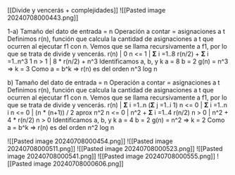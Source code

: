 [[Divide y vencerás + complejidades]]
![[Pasted image 20240708000443.png]]

1-a) Tamaño del dato de entrada = n
Operación a contar = asignaciones a t 
Definimos r(n), función que calcula la cantidad de asignaciones a t que ocurren al ejecutar f1 con n.
Vemos que se llama recursivamente a f1, por lo que se trata de divide y vencerás.
r(n)   | 0                                                  n <= 1
    | **Σ** i =1..8 r(n/2) + **Σ** i =1..n^3 1     n > 1
    |  8 * r(n/2) + n^3 
Identificamos a, b, y k
a = 8
b = 2
g(n) = n^3 => k = 3
Como a = b^k => r(n) es del orden n^3 log n

b) Tamaño del dato de entrada = n
Operación a contar = asignaciones a t 
Definimos r(n), función que calcula la cantidad de asignaciones a t que ocurren al ejecutar f1 con n.
Vemos que se llama recursivamente a f1, por lo que se trata de divide y vencerás.
r(n)   | **Σ** i =1..n (**Σ** j =1..i 1)               n <= 0
    | **Σ** i =1..n i                                n <= 0
    | (n * (n+1)) / 2 aprox n^2       n <= 0
    | n^2 +  **Σ** i =1..4 r(n/2)            n > 0
    |  n^2 +  4  * r(n/2)                   n > 0
Identificamos a, b, y k
a = 4
b = 2
g(n) = n^2 => k = 2
Como a = b^k => r(n) es del orden n^2 log n

![[Pasted image 20240708000454.png]]
![[Pasted image 20240708000511.png]]
![[Pasted image 20240708000523.png]]
![[Pasted image 20240708000541.png]]
![[Pasted image 20240708000555.png]]
![[Pasted image 20240708000606.png]]
